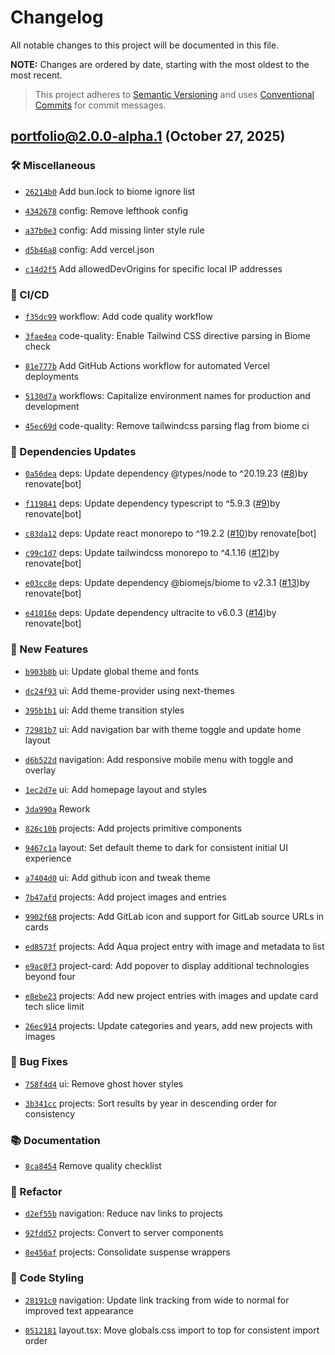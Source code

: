 # Changelog

All notable changes to this project will be documented in this file.

**NOTE:** Changes are ordered by date, starting with the most oldest to the most recent.

> This project adheres to [Semantic Versioning](https://semver.org/spec/v2.0.0.html) and uses [Conventional Commits](https://www.conventionalcommits.org/en/v1.0.0/) for commit messages.

## portfolio@2.0.0-alpha.1 (October 27, 2025)

### <!-- 11 -->🛠️ Miscellaneous

- [`26214b0`](https://github.com/yehezkieldio/portfolio/commit/26214b007e8a062983f0b76ba3dded7fc9f9c57f) Add bun.lock to biome ignore list


- [`4342678`](https://github.com/yehezkieldio/portfolio/commit/4342678416269125e84050a175a216d70b6cad19) config: Remove lefthook config


- [`a37b0e3`](https://github.com/yehezkieldio/portfolio/commit/a37b0e3c3c8cdd2e50a9fbfece028d3c4fbf1469) config: Add missing linter style rule


- [`d5b46a8`](https://github.com/yehezkieldio/portfolio/commit/d5b46a8c43e4e0d84862652271b568725b38dfd2) config: Add vercel.json


- [`c14d2f5`](https://github.com/yehezkieldio/portfolio/commit/c14d2f574714259cdc0d9cc73283df25064cc79d) Add allowedDevOrigins for specific local IP addresses


### <!-- 16 -->🤖 CI/CD

- [`f35dc99`](https://github.com/yehezkieldio/portfolio/commit/f35dc99cd1a1a9a85c4504de48030145ebd0d57f) workflow: Add code quality workflow


- [`3fae4ea`](https://github.com/yehezkieldio/portfolio/commit/3fae4ea40ee2485feacd8a14cd20146ea78be453) code-quality: Enable Tailwind CSS directive parsing in Biome check


- [`81e777b`](https://github.com/yehezkieldio/portfolio/commit/81e777b48ea38be7318b11224bc153bde8b8e9f3) Add GitHub Actions workflow for automated Vercel deployments


- [`5130d7a`](https://github.com/yehezkieldio/portfolio/commit/5130d7ad515f33704c8c5496e21da7ff23fc50a4) workflows: Capitalize environment names for production and development


- [`45ec69d`](https://github.com/yehezkieldio/portfolio/commit/45ec69d4792750a0f030c565e9d5996ee9a82404) code-quality: Remove tailwindcss parsing flag from biome ci


### <!-- 2 -->🧩 Dependencies Updates

- [`0a56dea`](https://github.com/yehezkieldio/portfolio/commit/0a56dea8cbb11440eb458cb6b78a1f1fb1068fcf) deps: Update dependency @types/node to ^20.19.23 ([#8](https://github.com/yehezkieldio/portfolio/issues/8))by renovate[bot]


- [`f119841`](https://github.com/yehezkieldio/portfolio/commit/f119841e2f1b665436821ccf37e2ccf62286fd01) deps: Update dependency typescript to ^5.9.3 ([#9](https://github.com/yehezkieldio/portfolio/issues/9))by renovate[bot]


- [`c83da12`](https://github.com/yehezkieldio/portfolio/commit/c83da1224787aa07f55c4db98b34f3caa086b1aa) deps: Update react monorepo to ^19.2.2 ([#10](https://github.com/yehezkieldio/portfolio/issues/10))by renovate[bot]


- [`c99c1d7`](https://github.com/yehezkieldio/portfolio/commit/c99c1d7c0d195ae8a15e729ed0b20c099615d76c) deps: Update tailwindcss monorepo to ^4.1.16 ([#12](https://github.com/yehezkieldio/portfolio/issues/12))by renovate[bot]


- [`e03cc8e`](https://github.com/yehezkieldio/portfolio/commit/e03cc8e963346b0ad6c160709063554eee9ea1ce) deps: Update dependency @biomejs/biome to v2.3.1 ([#13](https://github.com/yehezkieldio/portfolio/issues/13))by renovate[bot]


- [`e41016e`](https://github.com/yehezkieldio/portfolio/commit/e41016ea421539f0377c657770bfb0efc4dcd8ef) deps: Update dependency ultracite to v6.0.3 ([#14](https://github.com/yehezkieldio/portfolio/issues/14))by renovate[bot]


### <!-- 3 -->🚀 New Features

- [`b903b8b`](https://github.com/yehezkieldio/portfolio/commit/b903b8b7e3c03a827c6e0b7d71b6cd922abf497d) ui: Update global theme and fonts


- [`dc24f93`](https://github.com/yehezkieldio/portfolio/commit/dc24f935a0d937dc7238f51c4deb14206430fbab) ui: Add theme-provider using next-themes


- [`395b1b1`](https://github.com/yehezkieldio/portfolio/commit/395b1b109b5786e0b3fba7a618ae336b8ac56c01) ui: Add theme transition styles


- [`72981b7`](https://github.com/yehezkieldio/portfolio/commit/72981b774950cb0e63730c516fbd89756c7ac8ff) ui: Add navigation bar with theme toggle and update home layout


- [`d6b522d`](https://github.com/yehezkieldio/portfolio/commit/d6b522dbf26d3755af305cd1fd8f458b29597510) navigation: Add responsive mobile menu with toggle and overlay


- [`1ec2d7e`](https://github.com/yehezkieldio/portfolio/commit/1ec2d7e640619a30d11b57f040959232663241ea) ui: Add homepage layout and styles


- [`3da990a`](https://github.com/yehezkieldio/portfolio/commit/3da990aadbe40f88d4dabdede61e46aee6faa731) Rework


- [`826c10b`](https://github.com/yehezkieldio/portfolio/commit/826c10bac55556deac7adbe48785f542596f152d) projects: Add projects primitive components


- [`9467c1a`](https://github.com/yehezkieldio/portfolio/commit/9467c1a211335a9d1edf2269d35053a73e2c3385) layout: Set default theme to dark for consistent initial UI experience


- [`a7404d0`](https://github.com/yehezkieldio/portfolio/commit/a7404d055bdc8de45ef322024ed7f148f69d4a0b) ui: Add github icon and tweak theme


- [`7b47afd`](https://github.com/yehezkieldio/portfolio/commit/7b47afd7e3e2bcb9dcd6daab0166ba2b63ef897e) projects: Add project images and entries


- [`9902f68`](https://github.com/yehezkieldio/portfolio/commit/9902f68b0683b493b00431b7249e4eafe9653449) projects: Add GitLab icon and support for GitLab source URLs in cards


- [`ed8573f`](https://github.com/yehezkieldio/portfolio/commit/ed8573f0a8ffb5e35e98ad5c836fef9994a0f1a5) projects: Add Aqua project entry with image and metadata to list


- [`e9ac0f3`](https://github.com/yehezkieldio/portfolio/commit/e9ac0f337f37b4eda63ae991e5a9aabb448c3cf0) project-card: Add popover to display additional technologies beyond four


- [`e8ebe23`](https://github.com/yehezkieldio/portfolio/commit/e8ebe23a6454872bc2b807640e8d0bc213c7c9d9) projects: Add new project entries with images and update card tech slice limit


- [`26ec914`](https://github.com/yehezkieldio/portfolio/commit/26ec9143bc32a1ac6a76295a13ba602910c0e142) projects: Update categories and years, add new projects with images


### <!-- 4 -->🐛 Bug Fixes

- [`758f4d4`](https://github.com/yehezkieldio/portfolio/commit/758f4d499bf75795ae815ea4257fd1f42866616e) ui: Remove ghost hover styles


- [`3b341cc`](https://github.com/yehezkieldio/portfolio/commit/3b341cccef5c55adcf0cd57bfbae625d054423b4) projects: Sort results by year in descending order for consistency


### <!-- 5 -->📚 Documentation

- [`8ca8454`](https://github.com/yehezkieldio/portfolio/commit/8ca845404f9a6a6f5e21910d68dce1fb2cf28509) Remove quality checklist


### <!-- 7 -->🚜 Refactor

- [`d2ef55b`](https://github.com/yehezkieldio/portfolio/commit/d2ef55bb247b63884011bf0fe273e916744e67ed) navigation: Reduce nav links to projects


- [`92fdd57`](https://github.com/yehezkieldio/portfolio/commit/92fdd570b6fde93f458c74f6bb4e2a01986b6ed4) projects: Convert to server components


- [`8e456af`](https://github.com/yehezkieldio/portfolio/commit/8e456afd259c85151c7159a51e0122fe81e813a7) projects: Consolidate suspense wrappers


### <!-- 9 -->🎨 Code Styling

- [`28191c0`](https://github.com/yehezkieldio/portfolio/commit/28191c0439d2bf463c2009f46f93c309abde986a) navigation: Update link tracking from wide to normal for improved text appearance


- [`0512181`](https://github.com/yehezkieldio/portfolio/commit/05121814737094498730b578a5729977b4b5f412) layout.tsx: Move globals.css import to top for consistent import order

